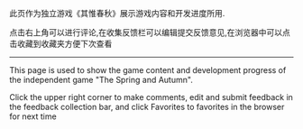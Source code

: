 此页作为独立游戏《其惟春秋》展示游戏内容和开发进度所用.

点击右上角可以进行评论,在收集反馈栏可以编辑提交反馈意见,在浏览器中可以点击收藏到收藏夹方便下次查看

---

This page is used to show the game content and development progress of the independent game "The Spring and Autumn".

Click the upper right corner to make comments, edit and submit feedback in the feedback collection bar, and click Favorites to favorites in the browser for next time

